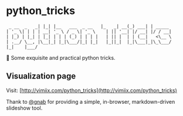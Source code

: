 # python_tricks

```
 _ __  _   _| |_| |__   ___  _ __   |_   _| __(_) ___| | _____
| '_ \| | | | __| '_ \ / _ \| '_ \    | || '__| |/ __| |/ / __|
| |_) | |_| | |_| | | | (_) | | | |   | || |  | | (__|   <\__ \
| .__/ \__, |\__|_| |_|\___/|_| |_|   |_||_|  |_|\___|_|\_\___/
|_|    |___/
```

🐍 Some exquisite and practical python tricks.


## Visualization page

Visit: [http://vimiix.com/python_tricks](http://vimiix.com/python_tricks) 

Thank to [@gnab](https://github.com/gnab/remark) for providing a  simple, in-browser, markdown-driven slideshow tool.

